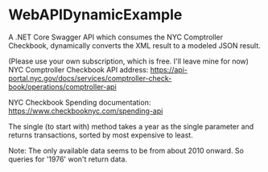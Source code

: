 # WebAPIDynamicExample
A .NET Core Swagger API which consumes the NYC Comptroller Checkbook, dynamically converts the XML result to a modeled JSON result.

(Please use your own subscription, which is free. I'll leave mine for now)
NYC Comptroller Checkbook API address:
https://api-portal.nyc.gov/docs/services/comptroller-check-book/operations/comptroller-api

NYC Checkbook Spending documentation:
https://www.checkbooknyc.com/spending-api

The single (to start with) method takes a year as the single parameter and returns transactions, sorted by most expensive to least.

Note: The only available data seems to be from about 2010 onward. So queries for '1976' won't return data.

